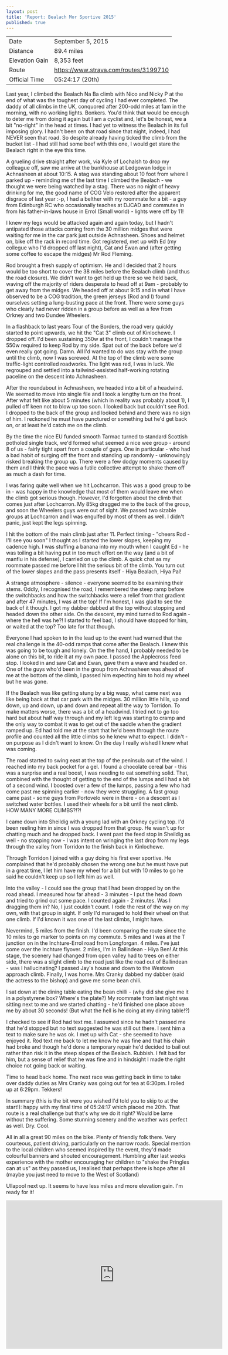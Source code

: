 ```yaml
---
layout: post
title: 'Report: Bealach Mor Sportive 2015'
published: true
---
```


|   |   |
| --- | --- |
| Date | September 5, 2015 |
| Distance | 89.4 miles |
| Elevation Gain | 8,353 feet |
| Route | https://www.strava.com/routes/3199710 |
| Official Time | 05:24:17 (20th) |

Last year, I climbed the Bealach Na Ba climb with Nico and Nicky P at the end of what was the toughest day of cycling I had ever completed. The daddy of all climbs in the UK, conquored after 200-odd miles at 1am in the morning, with no working lights. Bonkers. You'd think that would be enough to deter me from doing it again but I am a cyclist and, let's be honest, we a bit "no-right" in the head at times. I had yet to witness the Bealach in its full imposing glory. I hadn't been on that road since that night, indeed, I had NEVER seen that road. So despite already having ticked the climb from the bucket list - I had still had some beef with this one, I would get stare the Bealach right in the eye this time.

A grueling drive straight after work, via Kyle of Lochalsh to drop my colleague off, saw me arrive at the bunkhouse at Ledgowan lodge in Achnasheen at about 10:15. A stag was standing about 10 foot from where I parked up - reminding me of the last time I climbed the Bealach - we thought we were being watched by a stag. There was no night of heavy drinking for me, the good name of COG Velo restored after the apparent disgrace of last year :-p, I had a belther with my roommate for a bit - a guy from Edinburgh RC who occasionally teaches at DJCAD and commutes in from his father-in-laws house in Errol (Small world) - lights were off by 11!

I knew my legs would be attacked again and again today, but I hadn't antipated those attacks coming from the 30 million midges that were waiting for me in the car park just outside Achnasheen. Shoes and helmet on, bike off the rack in record time. Got registered, met up with Ed (my collegue who I'd dropped off last night), Cat and Ewan and (after getting some coffee to escape the midges) Mr Rod Fleming.

Rod brought a fresh supply of optimism. He and I decided that 2 hours would be too short to cover the 38 miles before the Bealach climb (and thus the road closure). We didn't want to get held up there so we held back, waving off the majority of riders desperate to head off at 9am - probably to get away from the midges. We headed off at about 9:15 and in what I have observed to be a COG tradition, the green jerseys (Rod and I) found ourselves setting a lung-busting pace at the front. There were some guys who clearly had never ridden in a group before as well as a few from Orkney and two Dundee Wheelers.

In a flashback to last years Tour of the Borders, the road very quickly started to point upwards, we hit the "Cat 3" climb out of Kinlochewe. I dropped off. I'd been sustaining 350w at the front, I couldn't manage the 550w required to keep Rod by my side. Spat out of the back before we'd even really got going. Damn. All I'd wanted to do was stay with the group until the climb, now I was screwed. At the top of the climb were some traffic-light controlled roadworks. The light was red, I was in luck. We regrouped and settled into a tailwind-assisted half-working rotating paceline on the descent into Achnasheen.

After the roundabout in Achnasheen, we headed into a bit of a headwind. We seemed to move into single file and I took  a lengthy turn on the front. After what felt like about 5 minutes (which in reality was probably about 1), I pulled off keen not to blow up too soon. I looked back but couldn't see Rod. I dropped to the back of the group and looked behind and there was no sign of him. I reckoned he must have punctured or something but he'd get back on, or at least he'd catch me on the climb.

By the time the nice EU funded smooth Tarmac turned to standard Scottish potholed single track, we'd formed what seemed a nice wee group - around 8 of us - fairly tight apart from a couple of guys. One in particular - who had a bad habit of surging off the front and standing up randomly - unknowingly risked breaking the group up. There were a few dodgy moments caused by them and I think the pace was a futile collective attempt to shake them off as much a dash for time.

I was faring quite well when we hit Lochcarron. This was a good group to be in - was happy in the knowledge that most of them would leave me when the climb got serious though. However, I'd forgotten about the climb that comes just after Lochcarron. My 85kg dragged me to the back of the group, and soon the Wheelers guys were out of sight. We passed two sizable groups at Lochcarron and I was engulfed by most of them as well. I didn't panic, just kept the legs spinning.

I hit the bottom of the main climb just after 11. Perfect timing - "cheers Rod - I'll see you soon" I thought as I started the lower slopes, keeping my cadence high. I was stuffing a banana into my mouth when I caught Ed - he was toiling a bit having put in too much effort on the way (and a bit of manflu in his defense), I carried on up the climb. A quick chat as my roommate passed me before I hit the serious bit of the climb. You turn out of the lower slopes and the pass presents itself - Hiya Bealach, Hiya Pal! 

A strange atmosphere - silence - everyone seemed to be examining their stems. Oddly, I recognised the road, I remembered the steep ramp before the switchbacks and how the switchbacks were a relief from that gradient and after 47 minutes, I was at the top! If I'm honest, I was glad to see the back of it though. I got my dabber dabbed at the top without stopping and headed down the other side. On the descent, my mind turned to Rod again - where the hell was he?! I started to feel bad, I should have stopped for him, or waited at the top? Too late for that though. 

Everyone I had spoken to in the lead up to the event had warned that the real challenge is the 40-odd ramps that come after the Bealach. I knew this was going to be tough and lonely. On the the hand, I probably needed to be alone on this bit, to ride it at my own pace. I passed the Applecross feed stop. I looked in and saw Cat and Ewan, gave them a wave and headed on. One of the guys who'd been in the group from Achnasheen was ahead of me at the bottom of the climb, I passed him expecting him to hold my wheel but he was gone.

If the Bealach was like getting stung by a big wasp, what came next was like being back at that car park with the midges. 30 million little hills, up and down, up and down, up and down and repeat all the way to Torridon. To make matters worse, there was a bit of a headwind. I tried not to go too hard but about half way through and my left leg was starting to cramp and the only way to combat it was to get out of the saddle when the gradient ramped up. Ed had told me at the start that he'd been through the route profile and counted all the little climbs so he knew what to expect. I didn't - on purpose as I didn't want to know. On the day I really wished I knew what was coming.

The road started to swing east at the top of the peninsula out of the wind. I reached into my back pocket for a gel. I found a chocolate cereal bar - this was a surprise and a real boost, I was needing to eat something solid. That, combined with the thought of getting to the end of the lumps and I had a bit of a second wind. I boosted over a few of the lumps, passing a few who had come past me spinning earlier - now they were struggling. A fast group came past - some guys from Portovelo were in there - on a descent as I switched water bottles. I used their wheels for a bit until the next climb. HOW MANY MORE CLIMBS?!?!

I came down into Sheildig with a young lad with an Orkney cycling top. I'd been reeling him in since I was dropped from that group. He wasn't up for chatting much and he dropped back. I went past the feed stop in Sheildig as well - no stopping now - I was intent on wringing the last drop from my legs through the valley from Torridon to the finish back in Kinlochewe.

Through Torridon I joined with a guy doing his first ever sportive. He complained that he'd probably chosen the wrong one but he must have put in a great time, I let him have my wheel for a bit but with 10 miles to go he said he couldn't keep up so I left him as well.

Into the valley - I could see the group that I had been dropped by on the road ahead. I measured how far ahead - 3 minutes - I put the head down and tried to grind out some pace. I counted again - 2 minutes. Was I dragging them in? No, I just couldn't count. I rode the rest of the way on my own, with that group in sight. If only I'd managed to hold their wheel on that one climb. If I'd known it was one of the last climbs, I might have.

Nevermind, 5 miles from the finish. I'd been comparing the route since the 10 miles to go marker to points on my commute. 5 miles and I was at the T junction on in the Inchture-Errol road from Longforgan. 4 miles. I've just come over the Inchture flyover. 2 miles, I'm in Ballindean - Hiya Ben! At this stage, the scenery had changed from open valley had to trees on either side, there was a slight climb to the road just like the road out of Ballindean - was I hallucinating? I passed Jay's house and down to the Westown approach climb. Finally, I was home. Mrs Cranky dabbed my dabber (said the actress to the bishop) and gave me some bean chili. 

I sat down at the dining table eating the bean chilli - (why did she give me it in a polystyrene box? Where's the plate?) My roommate from last night was sitting next to me and we started chatting - he'd finished one place above me by about 30 seconds! (But what the hell is he doing at my dining table!?)

I checked to see if Rod had text me. I assumed since he hadn't passed me that he'd stopped but no text suggested he was still out there. I sent him a text to make sure he was ok. I met up with Cat - she seemed to have enjoyed it. Rod text me back to let me know he was fine and that his chain had broke and though he'd done a temporary repair he'd decided to bail out rather than risk it in the steep slopes of the Bealach. Rubbish. I felt bad for him, but a sense of relief that he was fine and in hindsight I made the right choice not going back or waiting. 

Time to head back home. The next race was getting back in time to take over daddy duties as Mrs Cranky was going out for tea at 6:30pm. I rolled up at 6:29pm.  Tekkers!

In summary (this is the bit were you wished I'd told you to skip to at the start!): happy with my final time of 05:24:17 which placed me 20th. That route is a real challenge  but that's why we do it right? Would be lame without the suffering. Some stunning scenery and the weather was perfect as well. Dry. Cool. 

All in all a great 90 miles on the bike. Plenty of friendly folk there. Very courteous, patient  driving, particularly on the narrow roads. Special mention to the local children who seemed inspired by the event, they'd made colourful banners and shouted encouragement. Humbling after last weeks experience with the mother encouraging her children to "shake the Pringles can at us" as they passed us, I realised that perhaps there is hope after all (maybe you just need to move to the West of Scotland)

Ullapool next up. It seems to have less miles and more elevation gain. I'm ready for it!

<iframe height='405' width='590' frameborder='0' allowtransparency='true' scrolling='no' src='https://www.strava.com/activities/385550345/embed/a46a59e1e9b8c74fcd9c136f5d84906a2002377b'></iframe>



